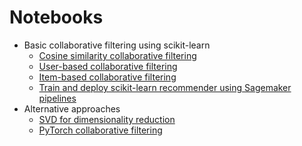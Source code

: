 # Notebooks

- Basic collaborative filtering using scikit-learn
  - [Cosine similarity collaborative filtering](./recommendations/03-collaborative-filtering.ipynb)
  - [User-based collaborative filtering](./recommendations/05-user-based-collaborative-filtering.ipynb)
  - [Item-based collaborative filtering](./recommendations/06-item-based-collaborative-filtering.ipynb)
  - [Train and deploy scikit-learn recommender using Sagemaker pipelines](./other/sagemaker_pipelines.ipynb)
- Alternative approaches
  - [SVD for dimensionality reduction](./other/svd_recommender.ipynb)
  - [PyTorch collaborative filtering](./other/matrix-factorization-pytorch.ipynb)